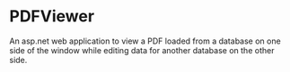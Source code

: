 # PDFViewer
An asp.net web application to view a PDF loaded from a database on one side of the window while editing data for another database on the other side.
